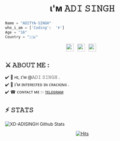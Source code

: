 <img src="https://camo.githubusercontent.com/82291b0fe831bfc6781e07fc5090cbd0a8b912bb8b8d4fec0696c881834f81ac/68747470733a2f2f70726f626f742e6d656469612f394575424971676170492e676966" width="800" height="3">

<h1 align="center"> ι'м 𝙰𝙳𝙸 𝚂𝙸𝙽𝙶𝙷  </h1> 

### 
```python
Name = "ADITYA-SINGH"
who_i_am = ['Coding':  '❣️']
Age = "16"
Country = "🇮🇳"
```

<p align='center'> 
<a href="https://Instagram.com/___gamechange"><img height="25" src="https://img.shields.io/badge/instagram-%23ffffff.svg?&style=for-the-badge&logo=instagram&logoColor=red"></a>&nbsp;&nbsp;
<a href="https://telegram.org/TEACH_TEAMOP"><img height="25" src="https://img.shields.io/badge/join telegram-%23ffffff.svg?&style=for-the-badge&logo=telegram&logoColor=blue"></a>&nbsp;&nbsp; 
<a href="https://uncoder.eu.org"><img height="25" src="https://img.shields.io/badge/Website-%23354230.svg?&style=for-the-badge&logo=medium&logoColor=white"></a>&nbsp;&nbsp;
</p>

## ⚔️ 𝙰𝙱𝙾𝚄𝚃 𝙼𝙴 : <br>

✔️ 👋 ʜɪ, ɪ’ᴍ @𝙰𝙳𝙸 𝚂𝙸𝙽𝙶𝙷 .<br>
✔️ 👀 ɪ’ᴍ ɪɴᴛᴇʀᴇꜱᴛᴇᴅ ɪɴ ᴄʀᴀᴄᴋɪɴɢ .<br>
✔️ ☎ ᴄᴏɴᴛᴀᴄᴛ ᴍᴇ :- <a href="https://t.me/XD-ADISINGH">ᴛᴇʟᴇɢʀᴀᴍ</a><br>

## ⚡️ 𝚂𝚃𝙰𝚃𝚂 

![XD-ADISINGH Github Stats](https://github-stats-alpha.vercel.app/api/?username=XD-ADISINGH)

<p align='center'> 
<a href="https://hits.sh/github.com/XD-ADISINGH/"><img alt="Hits" src="https://hits.sh/github.com/XD-ADISINGH.svg?style=for-the-badge&label=VIEW"/></a>
</p>

<img src="https://camo.githubusercontent.com/82291b0fe831bfc6781e07fc5090cbd0a8b912bb8b8d4fec0696c881834f81ac/68747470733a2f2f70726f626f742e6d656469612f394575424971676170492e676966" 
width="800" height="3">
